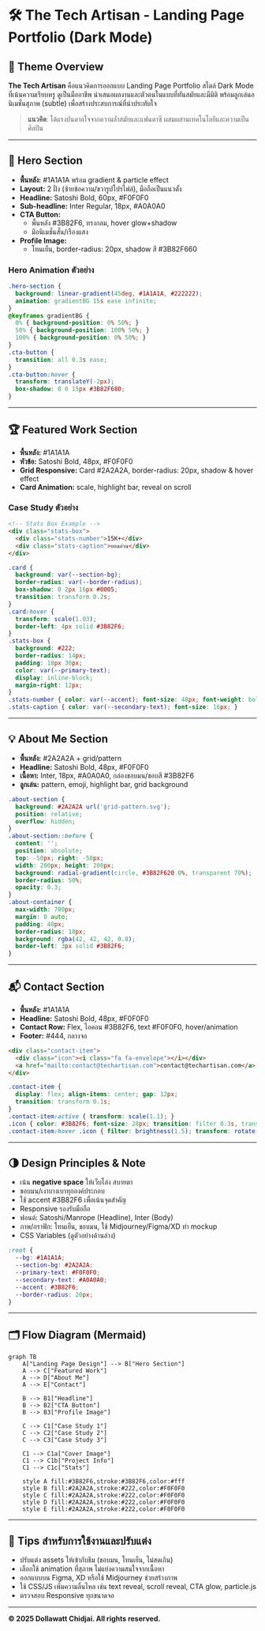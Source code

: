# 🛠️ The Tech Artisan - Landing Page Portfolio (Dark Mode)

## 🎨 Theme Overview

**The Tech Artisan** คือแนวคิดการออกแบบ Landing Page Portfolio สไตล์ Dark Mode ที่เน้นความเรียบหรู ดูเป็นมืออาชีพ นำเสนอผลงานและตัวตนในแบบที่ทันสมัยและมีมิติ พร้อมลูกเล่นอนิเมชั่นสุภาพ (subtle) เพื่อสร้างประสบการณ์ที่น่าประทับใจ

> **แนวคิด**: ได้แรงบันดาลใจจากความล้ำสมัยและแฟนตาซี ผสมผสานเทคโนโลยีและความเป็นศิลปิน

---

## 🎯 Hero Section

- **พื้นหลัง:** #1A1A1A พร้อม gradient & particle effect
- **Layout:** 2 ฝั่ง (ซ้ายข้อความ/ขวารูปโปรไฟล์), มือถือเป็นแนวตั้ง
- **Headline:** Satoshi Bold, 60px, #F0F0F0
- **Sub-headline:** Inter Regular, 18px, #A0A0A0
- **CTA Button:** 
    - พื้นหลัง #3B82F6, ทรงกลม, hover glow+shadow
    - มีอนิเมชั่นสั่น/เรืองแสง
- **Profile Image:**
    - โทนเย็น, border-radius: 20px, shadow สี #3B82F660

### Hero Animation ตัวอย่าง

```css
.hero-section {
  background: linear-gradient(45deg, #1A1A1A, #222222);
  animation: gradientBG 15s ease infinite;
}
@keyframes gradientBG {
  0% { background-position: 0% 50%; }
  50% { background-position: 100% 50%; }
  100% { background-position: 0% 50%; }
}
.cta-button {
  transition: all 0.3s ease;
}
.cta-button:hover {
  transform: translateY(-2px);
  box-shadow: 0 0 15px #3B82F680;
}
```

---

## 🏆 Featured Work Section

- **พื้นหลัง:** #1A1A1A
- **หัวข้อ:** Satoshi Bold, 48px, #F0F0F0
- **Grid Responsive:** Card #2A2A2A, border-radius: 20px, shadow & hover effect
- **Card Animation:** scale, highlight bar, reveal on scroll

### Case Study ตัวอย่าง

```html
<!-- Stats Box Example -->
<div class="stats-box">
  <div class="stats-number">15K+</div>
  <div class="stats-caption">ยอดอ่าน</div>
</div>
```

```css
.card {
  background: var(--section-bg);
  border-radius: var(--border-radius);
  box-shadow: 0 2px 16px #0005;
  transition: transform 0.2s;
}
.card:hover {
  transform: scale(1.03);
  border-left: 4px solid #3B82F6;
}
.stats-box {
  background: #222;
  border-radius: 14px;
  padding: 18px 30px;
  color: var(--primary-text);
  display: inline-block;
  margin-right: 12px;
}
.stats-number { color: var(--accent); font-size: 48px; font-weight: bold; }
.stats-caption { color: var(--secondary-text); font-size: 16px; }
```

---

## 💡 About Me Section

- **พื้นหลัง:** #2A2A2A + grid/pattern
- **Headline:** Satoshi Bold, 48px, #F0F0F0
- **เนื้อหา:** Inter, 18px, #A0A0A0, กล่องขอบมน/ขอบสี #3B82F6
- **ลูกเล่น:** pattern, emoji, highlight bar, grid background

```css
.about-section {
  background: #2A2A2A url('grid-pattern.svg');
  position: relative;
  overflow: hidden;
}
.about-section::before {
  content: '';
  position: absolute;
  top: -50px; right: -50px;
  width: 200px; height: 200px;
  background: radial-gradient(circle, #3B82F620 0%, transparent 70%);
  border-radius: 50%;
  opacity: 0.3;
}
.about-container {
  max-width: 700px;
  margin: 0 auto;
  padding: 40px;
  border-radius: 18px;
  background: rgba(42, 42, 42, 0.8);
  border-left: 3px solid #3B82F6;
}
```

---

## 📬 Contact Section

- **พื้นหลัง:** #1A1A1A
- **Headline:** Satoshi Bold, 48px, #F0F0F0
- **Contact Row:** Flex, ไอคอน #3B82F6, text #F0F0F0, hover/animation
- **Footer:** #444, กลางจอ

```html
<div class="contact-item">
  <div class="icon"><i class="fa fa-envelope"></i></div>
  <a href="mailto:contact@techartisan.com">contact@techartisan.com</a>
</div>
```
```css
.contact-item {
  display: flex; align-items: center; gap: 12px;
  transition: transform 0.1s;
}
.contact-item:active { transform: scale(1.1); }
.icon { color: #3B82F6; font-size: 28px; transition: filter 0.3s, transform 0.6s; }
.contact-item:hover .icon { filter: brightness(1.5); transform: rotate(360deg);}
```

---

## 🌗 Design Principles & Note

- เน้น **negative space** ให้เว็บโล่ง สบายตา
- ขอบมน/เงาบางเบาทุกองค์ประกอบ
- ใช้ accent #3B82F6 เพื่อเน้นจุดสำคัญ
- Responsive รองรับมือถือ
- ฟอนต์: Satoshi/Manrope (Headline), Inter (Body)
- ภาพ/กราฟิก: โทนเย็น, ขอบมน, ใช้ Midjourney/Figma/XD ทำ mockup
- CSS Variables (ดูตัวอย่างด้านล่าง)

```css
:root {
  --bg: #1A1A1A;
  --section-bg: #2A2A2A;
  --primary-text: #F0F0F0;
  --secondary-text: #A0A0A0;
  --accent: #3B82F6;
  --border-radius: 20px;
}
```
---

## 🗂️ Flow Diagram (Mermaid)

```mermaid
graph TB
    A["Landing Page Design"] --> B["Hero Section"]
    A --> C["Featured Work"]
    A --> D["About Me"]
    A --> E["Contact"]
    
    B --> B1["Headline"]
    B --> B2["CTA Button"]
    B --> B3["Profile Image"]
    
    C --> C1["Case Study 1"]
    C --> C2["Case Study 2"]
    C --> C3["Case Study 3"]
    
    C1 --> C1a["Cover Image"]
    C1 --> C1b["Project Info"]
    C1 --> C1c["Stats"]
    
    style A fill:#3B82F6,stroke:#3B82F6,color:#fff
    style B fill:#2A2A2A,stroke:#222,color:#F0F0F0
    style C fill:#2A2A2A,stroke:#222,color:#F0F0F0
    style D fill:#2A2A2A,stroke:#222,color:#F0F0F0
    style E fill:#2A2A2A,stroke:#222,color:#F0F0F0
```

---

## 🚀 Tips สำหรับการใช้งานและปรับแต่ง

- ปรับแต่ง assets ให้เข้ากับธีม (ขอบมน, โทนเย็น, ไม่สดเกิน)
- เลือกใช้ animation ที่สุภาพ ไม่แย่งความสนใจจากเนื้อหา
- ออกแบบบน Figma, XD หรือใช้ Midjourney ช่วยสร้างภาพ
- ใช้ CSS/JS เพิ่มความลื่นไหล เช่น text reveal, scroll reveal, CTA glow, particle.js
- ตรวจสอบ Responsive ทุกขนาดจอ

---

**© 2025 Dollawatt Chidjai. All rights reserved.**
